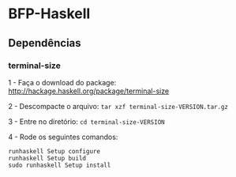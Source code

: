 # BFP-Haskell

## Dependências
### terminal-size
1 - Faça o download do package: http://hackage.haskell.org/package/terminal-size

2 - Descompacte o arquivo: `tar xzf terminal-size-VERSION.tar.gz`

3 - Entre no diretório: `cd terminal-size-VERSION`

4 - Rode os seguintes comandos:
```
runhaskell Setup configure
runhaskell Setup build
sudo runhaskell Setup install
```
